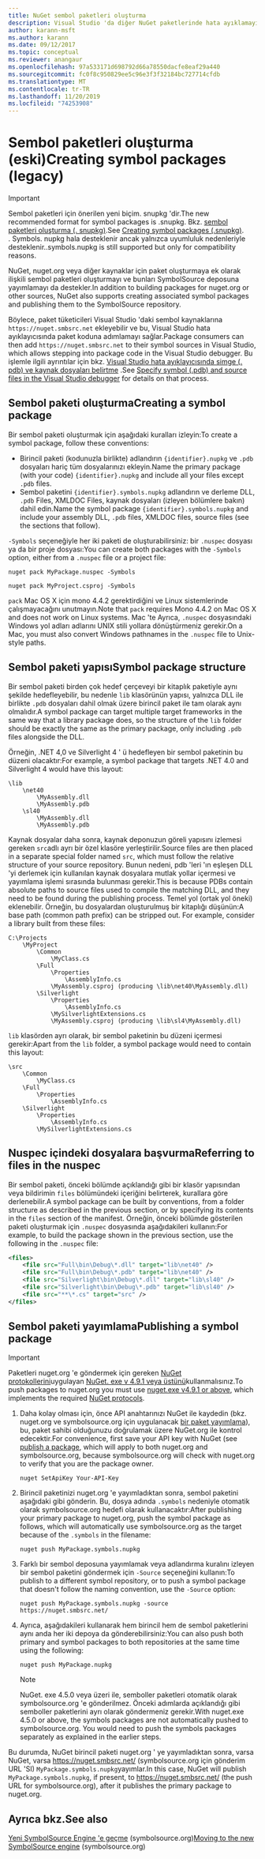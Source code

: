 ```yaml
---
title: NuGet sembol paketleri oluşturma
description: Visual Studio 'da diğer NuGet paketlerinde hata ayıklamayı desteklemek için yalnızca semboller içeren NuGet paketleri oluşturma.
author: karann-msft
ms.author: karann
ms.date: 09/12/2017
ms.topic: conceptual
ms.reviewer: anangaur
ms.openlocfilehash: 97a533171d698792d66a78550dacfe8eaf29a440
ms.sourcegitcommit: fc0f8c950829ee5c96e3f3f32184bc727714cfdb
ms.translationtype: MT
ms.contentlocale: tr-TR
ms.lasthandoff: 11/20/2019
ms.locfileid: "74253908"
---
```

# <a name="creating-symbol-packages-legacy"></a><span data-ttu-id="bb228-103">Sembol paketleri oluşturma (eski)</span><span class="sxs-lookup"><span data-stu-id="bb228-103">Creating symbol packages (legacy)</span></span>

> [!Important]
> <span data-ttu-id="bb228-104">Sembol paketleri için önerilen yeni biçim. snupkg 'dir.</span><span class="sxs-lookup"><span data-stu-id="bb228-104">The new recommended format for symbol packages is .snupkg.</span></span> <span data-ttu-id="bb228-105">Bkz. [sembol paketleri oluşturma (. snupkg)](Symbol-Packages-snupkg.md).</span><span class="sxs-lookup"><span data-stu-id="bb228-105">See [Creating symbol packages (.snupkg)](Symbol-Packages-snupkg.md).</span></span> </br>
> <span data-ttu-id="bb228-106">. Symbols. nupkg hala desteklenir ancak yalnızca uyumluluk nedenleriyle desteklenir.</span><span class="sxs-lookup"><span data-stu-id="bb228-106">.symbols.nupkg is still supported but only for compatibility reasons.</span></span>

<span data-ttu-id="bb228-107">NuGet, nuget.org veya diğer kaynaklar için paket oluşturmaya ek olarak ilişkili sembol paketleri oluşturmayı ve bunları SymbolSource deposuna yayımlamayı da destekler.</span><span class="sxs-lookup"><span data-stu-id="bb228-107">In addition to building packages for nuget.org or other sources, NuGet also supports creating associated symbol packages and publishing them to the SymbolSource repository.</span></span>

<span data-ttu-id="bb228-108">Böylece, paket tüketicileri Visual Studio 'daki sembol kaynaklarına `https://nuget.smbsrc.net` ekleyebilir ve bu, Visual Studio hata ayıklayıcısında paket koduna adımlamayı sağlar.</span><span class="sxs-lookup"><span data-stu-id="bb228-108">Package consumers can then add `https://nuget.smbsrc.net` to their symbol sources in Visual Studio, which allows stepping into package code in the Visual Studio debugger.</span></span> <span data-ttu-id="bb228-109">Bu işlemle ilgili ayrıntılar için bkz. [Visual Studio hata ayıklayıcısında simge (. pdb) ve kaynak dosyaları belirtme](/visualstudio/debugger/specify-symbol-dot-pdb-and-source-files-in-the-visual-studio-debugger) .</span><span class="sxs-lookup"><span data-stu-id="bb228-109">See [Specify symbol (.pdb) and source files in the Visual Studio debugger](/visualstudio/debugger/specify-symbol-dot-pdb-and-source-files-in-the-visual-studio-debugger) for details on that process.</span></span>

## <a name="creating-a-symbol-package"></a><span data-ttu-id="bb228-110">Sembol paketi oluşturma</span><span class="sxs-lookup"><span data-stu-id="bb228-110">Creating a symbol package</span></span>

<span data-ttu-id="bb228-111">Bir sembol paketi oluşturmak için aşağıdaki kuralları izleyin:</span><span class="sxs-lookup"><span data-stu-id="bb228-111">To create a symbol package, follow these conventions:</span></span>

- <span data-ttu-id="bb228-112">Birincil paketi (kodunuzla birlikte) adlandırın `{identifier}.nupkg` ve `.pdb` dosyaları hariç tüm dosyalarınızı ekleyin.</span><span class="sxs-lookup"><span data-stu-id="bb228-112">Name the primary package (with your code) `{identifier}.nupkg` and include all your files except `.pdb` files.</span></span>
- <span data-ttu-id="bb228-113">Sembol paketini `{identifier}.symbols.nupkg` adlandırın ve derleme DLL, `.pdb` Files, XMLDOC Files, kaynak dosyaları (izleyen bölümlere bakın) dahil edin.</span><span class="sxs-lookup"><span data-stu-id="bb228-113">Name the symbol package `{identifier}.symbols.nupkg` and include your assembly DLL, `.pdb` files, XMLDOC files, source files (see the sections that follow).</span></span>

<span data-ttu-id="bb228-114">`-Symbols` seçeneğiyle her iki paketi de oluşturabilirsiniz: bir `.nuspec` dosyası ya da bir proje dosyası:</span><span class="sxs-lookup"><span data-stu-id="bb228-114">You can create both packages with the `-Symbols` option, either from a `.nuspec` file or a project file:</span></span>

```cli
nuget pack MyPackage.nuspec -Symbols

nuget pack MyProject.csproj -Symbols
```

<span data-ttu-id="bb228-115">`pack` Mac OS X için mono 4.4.2 gerektirdiğini ve Linux sistemlerinde çalışmayacağını unutmayın.</span><span class="sxs-lookup"><span data-stu-id="bb228-115">Note that `pack` requires Mono 4.4.2 on Mac OS X and does not work on Linux systems.</span></span> <span data-ttu-id="bb228-116">Mac 'te Ayrıca, `.nuspec` dosyasındaki Windows yol adları adlarını UNIX stili yollara dönüştürmeniz gerekir.</span><span class="sxs-lookup"><span data-stu-id="bb228-116">On a Mac, you must also convert Windows pathnames in the `.nuspec` file to Unix-style paths.</span></span>

## <a name="symbol-package-structure"></a><span data-ttu-id="bb228-117">Sembol paketi yapısı</span><span class="sxs-lookup"><span data-stu-id="bb228-117">Symbol package structure</span></span>

<span data-ttu-id="bb228-118">Bir sembol paketi birden çok hedef çerçeveyi bir kitaplık paketiyle aynı şekilde hedefleyebilir, bu nedenle `lib` klasörünün yapısı, yalnızca DLL ile birlikte `.pdb` dosyaları dahil olmak üzere birincil paket ile tam olarak aynı olmalıdır.</span><span class="sxs-lookup"><span data-stu-id="bb228-118">A symbol package can target multiple target frameworks in the same way that a library package does, so the structure of the `lib` folder should be exactly the same as the primary package, only including `.pdb` files alongside the DLL.</span></span>

<span data-ttu-id="bb228-119">Örneğin, .NET 4,0 ve Silverlight 4 ' ü hedefleyen bir sembol paketinin bu düzeni olacaktır:</span><span class="sxs-lookup"><span data-stu-id="bb228-119">For example, a symbol package that targets .NET 4.0 and Silverlight 4 would have this layout:</span></span>

    \lib
        \net40
            \MyAssembly.dll
            \MyAssembly.pdb
        \sl40
            \MyAssembly.dll
            \MyAssembly.pdb

<span data-ttu-id="bb228-120">Kaynak dosyalar daha sonra, kaynak deponuzun göreli yapısını izlemesi gereken `src`adlı ayrı bir özel klasöre yerleştirilir.</span><span class="sxs-lookup"><span data-stu-id="bb228-120">Source files are then placed in a separate special folder named `src`, which must follow the relative structure of your source repository.</span></span> <span data-ttu-id="bb228-121">Bunun nedeni, pdb 'leri 'ın eşleşen DLL 'yi derlemek için kullanılan kaynak dosyalara mutlak yollar içermesi ve yayımlama işlemi sırasında bulunması gerekir.</span><span class="sxs-lookup"><span data-stu-id="bb228-121">This is because PDBs contain absolute paths to source files used to compile the matching DLL, and they need to be found during the publishing process.</span></span> <span data-ttu-id="bb228-122">Temel yol (ortak yol öneki) eklenebilir. Örneğin, bu dosyalardan oluşturulmuş bir kitaplığı düşünün:</span><span class="sxs-lookup"><span data-stu-id="bb228-122">A base path (common path prefix) can be stripped out. For example, consider a library built from these files:</span></span>

    C:\Projects
        \MyProject
            \Common
                \MyClass.cs
            \Full
                \Properties
                    \AssemblyInfo.cs
                \MyAssembly.csproj (producing \lib\net40\MyAssembly.dll)
            \Silverlight
                \Properties
                    \AssemblyInfo.cs
                \MySilverlightExtensions.cs
                \MyAssembly.csproj (producing \lib\sl4\MyAssembly.dll)

<span data-ttu-id="bb228-123">`lib` klasörden ayrı olarak, bir sembol paketinin bu düzeni içermesi gerekir:</span><span class="sxs-lookup"><span data-stu-id="bb228-123">Apart from the `lib` folder, a symbol package would need to contain this layout:</span></span>

    \src
        \Common
            \MyClass.cs
        \Full
            \Properties
                \AssemblyInfo.cs
        \Silverlight
            \Properties
                \AssemblyInfo.cs
            \MySilverlightExtensions.cs

## <a name="referring-to-files-in-the-nuspec"></a><span data-ttu-id="bb228-124">Nuspec içindeki dosyalara başvurma</span><span class="sxs-lookup"><span data-stu-id="bb228-124">Referring to files in the nuspec</span></span>

<span data-ttu-id="bb228-125">Bir sembol paketi, önceki bölümde açıklandığı gibi bir klasör yapısından veya bildirimin `files` bölümündeki içeriğini belirterek, kurallara göre derlenebilir.</span><span class="sxs-lookup"><span data-stu-id="bb228-125">A symbol package can be built by conventions, from a folder structure as described in the previous section, or by specifying its contents in the `files` section of the manifest.</span></span> <span data-ttu-id="bb228-126">Örneğin, önceki bölümde gösterilen paketi oluşturmak için `.nuspec` dosyasında aşağıdakileri kullanın:</span><span class="sxs-lookup"><span data-stu-id="bb228-126">For example, to build the package shown in the previous section, use the following in the `.nuspec` file:</span></span>

```xml
<files>
    <file src="Full\bin\Debug\*.dll" target="lib\net40" />
    <file src="Full\bin\Debug\*.pdb" target="lib\net40" />
    <file src="Silverlight\bin\Debug\*.dll" target="lib\sl40" />
    <file src="Silverlight\bin\Debug\*.pdb" target="lib\sl40" />
    <file src="**\*.cs" target="src" />
</files>
```

## <a name="publishing-a-symbol-package"></a><span data-ttu-id="bb228-127">Sembol paketi yayımlama</span><span class="sxs-lookup"><span data-stu-id="bb228-127">Publishing a symbol package</span></span>

> [!Important]
> <span data-ttu-id="bb228-128">Paketleri nuget.org 'e göndermek için gereken [NuGet protokollerini](../api/nuget-protocols.md)uygulayan [NuGet. exe v 4.9.1 veya üstünü](https://www.nuget.org/downloads)kullanmalısınız.</span><span class="sxs-lookup"><span data-stu-id="bb228-128">To push packages to nuget.org you must use [nuget.exe v4.9.1 or above](https://www.nuget.org/downloads), which implements the required [NuGet protocols](../api/nuget-protocols.md).</span></span>

1. <span data-ttu-id="bb228-129">Daha kolay olması için, önce API anahtarınızı NuGet ile kaydedin (bkz. nuget.org ve symbolsource.org için uygulanacak [bir paket yayımlama](../nuget-org/publish-a-package.md)), bu, paket sahibi olduğunuzu doğrulamak üzere NuGet.org ile kontrol edecektir.</span><span class="sxs-lookup"><span data-stu-id="bb228-129">For convenience, first save your API key with NuGet (see [publish a package](../nuget-org/publish-a-package.md), which will apply to both nuget.org and symbolsource.org, because symbolsource.org will check with nuget.org to verify that you are the package owner.</span></span>

    ```cli
    nuget SetApiKey Your-API-Key
    ```

2. <span data-ttu-id="bb228-130">Birincil paketinizi nuget.org 'e yayımladıktan sonra, sembol paketini aşağıdaki gibi gönderin. Bu, dosya adında `.symbols` nedeniyle otomatik olarak symbolsource.org hedefi olarak kullanacaktır:</span><span class="sxs-lookup"><span data-stu-id="bb228-130">After publishing your primary package to nuget.org, push the symbol package as follows, which will automatically use symbolsource.org as the target because of the `.symbols` in the filename:</span></span>

    ```cli
    nuget push MyPackage.symbols.nupkg
    ```

3. <span data-ttu-id="bb228-131">Farklı bir sembol deposuna yayımlamak veya adlandırma kuralını izleyen bir sembol paketini göndermek için `-Source` seçeneğini kullanın:</span><span class="sxs-lookup"><span data-stu-id="bb228-131">To publish to a different symbol repository, or to push a symbol package that doesn't follow the naming convention, use the `-Source` option:</span></span>

    ```cli
    nuget push MyPackage.symbols.nupkg -source https://nuget.smbsrc.net/
    ```

4. <span data-ttu-id="bb228-132">Ayrıca, aşağıdakileri kullanarak hem birincil hem de sembol paketlerini aynı anda her iki depoya da gönderebilirsiniz:</span><span class="sxs-lookup"><span data-stu-id="bb228-132">You can also push both primary and symbol packages to both repositories at the same time using the following:</span></span>

    ```cli
    nuget push MyPackage.nupkg
    ```

   > [!Note]
   > <span data-ttu-id="bb228-133">NuGet. exe 4.5.0 veya üzeri ile, semboller paketleri otomatik olarak symbolsource.org 'e gönderilmez. Önceki adımlarda açıklandığı gibi semboller paketlerini ayrı olarak göndermeniz gerekir.</span><span class="sxs-lookup"><span data-stu-id="bb228-133">With nuget.exe 4.5.0 or above, the symbols packages are not automatically pushed to symbolsource.org. You would need to push the symbols packages separately as explained in the earlier steps.</span></span>
   
<span data-ttu-id="bb228-134">Bu durumda, NuGet birincil paketi nuget.org ' ye yayımladıktan sonra, varsa NuGet, varsa https://nuget.smbsrc.net/ (symbolsource.org için gönderim URL 'SI) `MyPackage.symbols.nupkg`yayımlar.</span><span class="sxs-lookup"><span data-stu-id="bb228-134">In this case, NuGet will publish `MyPackage.symbols.nupkg`, if present, to https://nuget.smbsrc.net/ (the push URL for symbolsource.org), after it publishes the primary package to nuget.org.</span></span>

## <a name="see-also"></a><span data-ttu-id="bb228-135">Ayrıca bkz.</span><span class="sxs-lookup"><span data-stu-id="bb228-135">See also</span></span>

<span data-ttu-id="bb228-136">[Yeni SymbolSource Engine 'e geçme](https://tripleemcoder.com/2015/10/04/moving-to-the-new-symbolsource-engine/) (symbolsource.org)</span><span class="sxs-lookup"><span data-stu-id="bb228-136">[Moving to the new SymbolSource engine](https://tripleemcoder.com/2015/10/04/moving-to-the-new-symbolsource-engine/) (symbolsource.org)</span></span>
